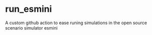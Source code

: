 # run_esmini
A custom github action to ease runing simulations in the open source scenario simulator esmini
